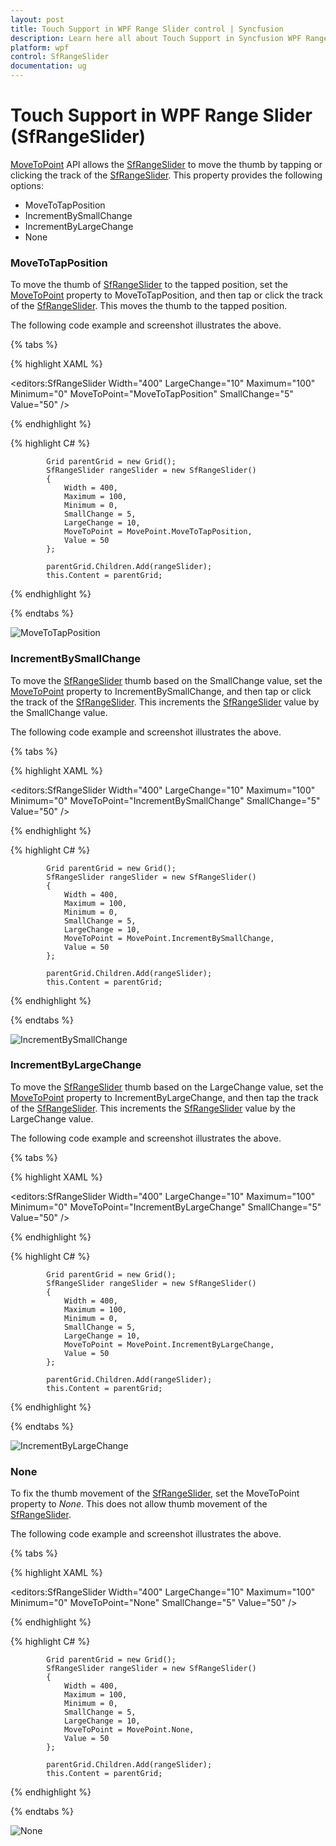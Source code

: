 ```yaml
---
layout: post
title: Touch Support in WPF Range Slider control | Syncfusion
description: Learn here all about Touch Support in Syncfusion WPF Range Slider (SfRangeSlider) control, its elements and more.
platform: wpf
control: SfRangeSlider 
documentation: ug
---
```


# Touch Support in WPF Range Slider (SfRangeSlider)

[MoveToPoint](https://help.syncfusion.com/cr/wpf/Syncfusion.SfInput.Wpf~Syncfusion.Windows.Controls.Input.SfRangeSlider~MoveToPoint.html) API allows the [SfRangeSlider](https://help.syncfusion.com/cr/wpf/Syncfusion.SfInput.Wpf~Syncfusion.Windows.Controls.Input.SfRangeSlider.html) to move the thumb by tapping or clicking the track of the [SfRangeSlider](https://help.syncfusion.com/cr/wpf/Syncfusion.SfInput.Wpf~Syncfusion.Windows.Controls.Input.SfRangeSlider.html). This property provides the following options:

* MoveToTapPosition
* IncrementBySmallChange
* IncrementByLargeChange
* None

### MoveToTapPosition

To move the thumb of [SfRangeSlider](https://help.syncfusion.com/cr/wpf/Syncfusion.SfInput.Wpf~Syncfusion.Windows.Controls.Input.SfRangeSlider.html) to the tapped position, set the [MoveToPoint](https://help.syncfusion.com/cr/wpf/Syncfusion.SfInput.Wpf~Syncfusion.Windows.Controls.Input.SfRangeSlider~MoveToPoint.html) property to MoveToTapPosition, and then tap or click the track of the [SfRangeSlider](https://help.syncfusion.com/cr/wpf/Syncfusion.SfInput.Wpf~Syncfusion.Windows.Controls.Input.SfRangeSlider.html). This moves the thumb to the tapped position.

The following code example and screenshot illustrates the above.

{% tabs %}

{% highlight XAML %}

<editors:SfRangeSlider
                    Width="400"
                    LargeChange="10"
                    Maximum="100"
                    Minimum="0"
                    MoveToPoint="MoveToTapPosition"
                    SmallChange="5"
                    Value="50" />

{% endhighlight %}

{% highlight C# %}

            Grid parentGrid = new Grid();
            SfRangeSlider rangeSlider = new SfRangeSlider()
            {   
                Width = 400,
                Maximum = 100,
                Minimum = 0,
                SmallChange = 5,
                LargeChange = 10,
                MoveToPoint = MovePoint.MoveToTapPosition,
                Value = 50
            };

            parentGrid.Children.Add(rangeSlider);
            this.Content = parentGrid;

{% endhighlight %}

{% endtabs %}

![MoveToTapPosition](Touch-Support_images/Touch-Support_img1.png)

### IncrementBySmallChange

To move the [SfRangeSlider](https://help.syncfusion.com/cr/wpf/Syncfusion.SfInput.Wpf~Syncfusion.Windows.Controls.Input.SfRangeSlider.html) thumb based on the SmallChange value, set the [MoveToPoint](https://help.syncfusion.com/cr/wpf/Syncfusion.SfInput.Wpf~Syncfusion.Windows.Controls.Input.SfRangeSlider~MoveToPoint.html) property to IncrementBySmallChange, and then tap or click the track of the [SfRangeSlider](https://help.syncfusion.com/cr/wpf/Syncfusion.SfInput.Wpf~Syncfusion.Windows.Controls.Input.SfRangeSlider.html). This increments the [SfRangeSlider](https://help.syncfusion.com/cr/wpf/Syncfusion.SfInput.Wpf~Syncfusion.Windows.Controls.Input.SfRangeSlider.html) value by the SmallChange value.

The following code example and screenshot illustrates the above.

{% tabs %}

{% highlight XAML %}

<editors:SfRangeSlider
                    Width="400"
                    LargeChange="10"
                    Maximum="100"
                    Minimum="0"
                    MoveToPoint="IncrementBySmallChange"
                    SmallChange="5"
                    Value="50" />

{% endhighlight %}

{% highlight C# %}

            Grid parentGrid = new Grid();
            SfRangeSlider rangeSlider = new SfRangeSlider()
            {   
                Width = 400,
                Maximum = 100,
                Minimum = 0,
                SmallChange = 5,
                LargeChange = 10,
                MoveToPoint = MovePoint.IncrementBySmallChange,
                Value = 50
            };

            parentGrid.Children.Add(rangeSlider);
            this.Content = parentGrid;

{% endhighlight %}

{% endtabs %}

![IncrementBySmallChange](Touch-Support_images/Touch-Support_img2.png)

### IncrementByLargeChange

To move the [SfRangeSlider](https://help.syncfusion.com/cr/wpf/Syncfusion.SfInput.Wpf~Syncfusion.Windows.Controls.Input.SfRangeSlider.html) thumb based on the LargeChange value, set the [MoveToPoint](https://help.syncfusion.com/cr/wpf/Syncfusion.SfInput.Wpf~Syncfusion.Windows.Controls.Input.SfRangeSlider~MoveToPoint.html) property to IncrementByLargeChange, and then tap the track of the [SfRangeSlider](https://help.syncfusion.com/cr/wpf/Syncfusion.SfInput.Wpf~Syncfusion.Windows.Controls.Input.SfRangeSlider.html). This increments the [SfRangeSlider](https://help.syncfusion.com/cr/wpf/Syncfusion.SfInput.Wpf~Syncfusion.Windows.Controls.Input.SfRangeSlider.html) value by the LargeChange value.

The following code example and screenshot illustrates the above.

{% tabs %}

{% highlight XAML %}

<editors:SfRangeSlider
                    Width="400"
                    LargeChange="10"
                    Maximum="100"
                    Minimum="0"
                    MoveToPoint="IncrementByLargeChange"
                    SmallChange="5"
                    Value="50" />

{% endhighlight %}

{% highlight C# %}

            Grid parentGrid = new Grid();
            SfRangeSlider rangeSlider = new SfRangeSlider()
            {   
                Width = 400,
                Maximum = 100,
                Minimum = 0,
                SmallChange = 5,
                LargeChange = 10,
                MoveToPoint = MovePoint.IncrementByLargeChange,
                Value = 50
            };

            parentGrid.Children.Add(rangeSlider);
            this.Content = parentGrid;

{% endhighlight %}

{% endtabs %}

![IncrementByLargeChange](Touch-Support_images/Touch-Support_img3.png)


### None

To fix the thumb movement of the [SfRangeSlider](https://help.syncfusion.com/cr/wpf/Syncfusion.SfInput.Wpf~Syncfusion.Windows.Controls.Input.SfRangeSlider.html), set the MoveToPoint property to _None_. This does not allow thumb movement of the [SfRangeSlider](https://help.syncfusion.com/cr/wpf/Syncfusion.SfInput.Wpf~Syncfusion.Windows.Controls.Input.SfRangeSlider.html).

The following code example and screenshot illustrates the above.

{% tabs %}

{% highlight XAML %}

<editors:SfRangeSlider
                    Width="400"
                    LargeChange="10"
                    Maximum="100"
                    Minimum="0"
                    MoveToPoint="None"
                    SmallChange="5"
                    Value="50" />

{% endhighlight %}

{% highlight C# %}

            Grid parentGrid = new Grid();
            SfRangeSlider rangeSlider = new SfRangeSlider()
            {   
                Width = 400,
                Maximum = 100,
                Minimum = 0,
                SmallChange = 5,
                LargeChange = 10,
                MoveToPoint = MovePoint.None,
                Value = 50
            };

            parentGrid.Children.Add(rangeSlider);
            this.Content = parentGrid;

{% endhighlight %}

{% endtabs %}

![None](Touch-Support_images/Touch-Support_img4.png)







